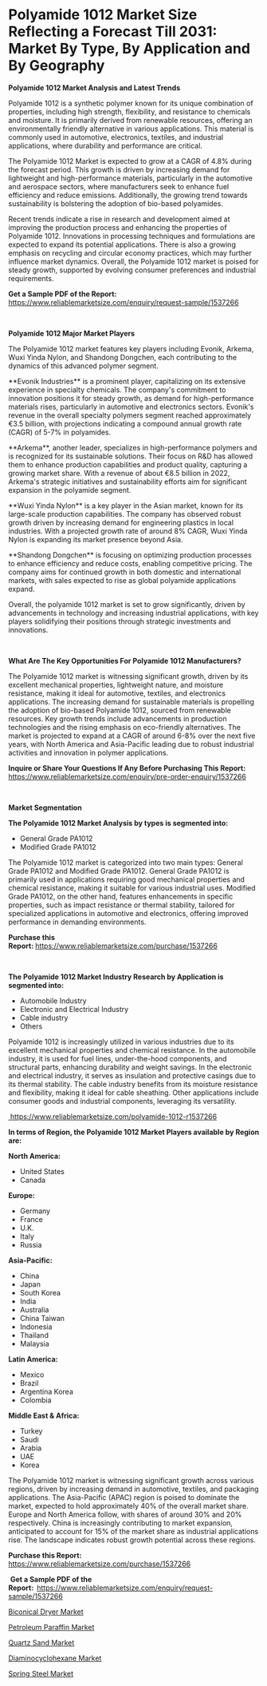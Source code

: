 <p><h1>Polyamide 1012 Market Size Reflecting a Forecast Till 2031: Market By Type, By Application and By Geography</h1></p><p><strong>Polyamide 1012 Market Analysis and Latest Trends</strong></p>
<p><p>Polyamide 1012 is a synthetic polymer known for its unique combination of properties, including high strength, flexibility, and resistance to chemicals and moisture. It is primarily derived from renewable resources, offering an environmentally friendly alternative in various applications. This material is commonly used in automotive, electronics, textiles, and industrial applications, where durability and performance are critical.</p><p>The Polyamide 1012 Market is expected to grow at a CAGR of 4.8% during the forecast period. This growth is driven by increasing demand for lightweight and high-performance materials, particularly in the automotive and aerospace sectors, where manufacturers seek to enhance fuel efficiency and reduce emissions. Additionally, the growing trend towards sustainability is bolstering the adoption of bio-based polyamides.</p><p>Recent trends indicate a rise in research and development aimed at improving the production process and enhancing the properties of Polyamide 1012. Innovations in processing techniques and formulations are expected to expand its potential applications. There is also a growing emphasis on recycling and circular economy practices, which may further influence market dynamics. Overall, the Polyamide 1012 market is poised for steady growth, supported by evolving consumer preferences and industrial requirements.</p></p>
<p><strong>Get a Sample PDF of the Report:&nbsp;</strong> <a href="https://www.reliablemarketsize.com/enquiry/request-sample/1537266?utm_campaign=1832&utm_medium=2&utm_source=Github&utm_content=ia&utm_term=10122024&utm_id=polyamide-1012">https://www.reliablemarketsize.com/enquiry/request-sample/1537266</a></p>
<p>&nbsp;</p>
<p><strong>Polyamide 1012 Major Market Players</strong></p>
<p><p>The Polyamide 1012 market features key players including Evonik, Arkema, Wuxi Yinda Nylon, and Shandong Dongchen, each contributing to the dynamics of this advanced polymer segment. </p><p>**Evonik Industries** is a prominent player, capitalizing on its extensive experience in specialty chemicals. The company's commitment to innovation positions it for steady growth, as demand for high-performance materials rises, particularly in automotive and electronics sectors. Evonik's revenue in the overall specialty polymers segment reached approximately €3.5 billion, with projections indicating a compound annual growth rate (CAGR) of 5-7% in polyamides.</p><p>**Arkema**, another leader, specializes in high-performance polymers and is recognized for its sustainable solutions. Their focus on R&D has allowed them to enhance production capabilities and product quality, capturing a growing market share. With a revenue of about €8.5 billion in 2022, Arkema's strategic initiatives and sustainability efforts aim for significant expansion in the polyamide segment.</p><p>**Wuxi Yinda Nylon** is a key player in the Asian market, known for its large-scale production capabilities. The company has observed robust growth driven by increasing demand for engineering plastics in local industries. With a projected growth rate of around 8% CAGR, Wuxi Yinda Nylon is expanding its market presence beyond Asia.</p><p>**Shandong Dongchen** is focusing on optimizing production processes to enhance efficiency and reduce costs, enabling competitive pricing. The company aims for continued growth in both domestic and international markets, with sales expected to rise as global polyamide applications expand.</p><p>Overall, the polyamide 1012 market is set to grow significantly, driven by advancements in technology and increasing industrial applications, with key players solidifying their positions through strategic investments and innovations.</p></p>
<p>&nbsp;</p>
<p><strong>What Are The Key Opportunities For Polyamide 1012 Manufacturers?</strong></p>
<p><p>The Polyamide 1012 market is witnessing significant growth, driven by its excellent mechanical properties, lightweight nature, and moisture resistance, making it ideal for automotive, textiles, and electronics applications. The increasing demand for sustainable materials is propelling the adoption of bio-based Polyamide 1012, sourced from renewable resources. Key growth trends include advancements in production technologies and the rising emphasis on eco-friendly alternatives. The market is projected to expand at a CAGR of around 6-8% over the next five years, with North America and Asia-Pacific leading due to robust industrial activities and innovation in polymer applications.</p></p>
<p><strong>Inquire or Share Your Questions If Any Before Purchasing This Report:</strong> <a href="https://www.reliablemarketsize.com/enquiry/pre-order-enquiry/1537266?utm_campaign=1832&utm_medium=2&utm_source=Github&utm_content=ia&utm_term=10122024&utm_id=polyamide-1012">https://www.reliablemarketsize.com/enquiry/pre-order-enquiry/1537266</a></p>
<p>&nbsp;</p>
<p><strong>Market Segmentation</strong></p>
<p><strong>The Polyamide 1012 Market Analysis by types is segmented into:</strong></p>
<p><ul><li>General Grade PA1012</li><li>Modified Grade PA1012</li></ul></p>
<p><p>The Polyamide 1012 market is categorized into two main types: General Grade PA1012 and Modified Grade PA1012. General Grade PA1012 is primarily used in applications requiring good mechanical properties and chemical resistance, making it suitable for various industrial uses. Modified Grade PA1012, on the other hand, features enhancements in specific properties, such as impact resistance or thermal stability, tailored for specialized applications in automotive and electronics, offering improved performance in demanding environments.</p></p>
<p><strong>Purchase this Report:&nbsp;</strong><a href="https://www.reliablemarketsize.com/purchase/1537266?utm_campaign=1832&utm_medium=2&utm_source=Github&utm_content=ia&utm_term=10122024&utm_id=polyamide-1012">https://www.reliablemarketsize.com/purchase/1537266</a></p>
<p>&nbsp;</p>
<p><strong>The Polyamide 1012 Market Industry Research by Application is segmented into:</strong></p>
<p><ul><li>Automobile Industry</li><li>Electronic and Electrical Industry</li><li>Cable industry</li><li>Others</li></ul></p>
<p><p>Polyamide 1012 is increasingly utilized in various industries due to its excellent mechanical properties and chemical resistance. In the automobile industry, it is used for fuel lines, under-the-hood components, and structural parts, enhancing durability and weight savings. In the electronic and electrical industry, it serves as insulation and protective casings due to its thermal stability. The cable industry benefits from its moisture resistance and flexibility, making it ideal for cable sheathing. Other applications include consumer goods and industrial components, leveraging its versatility.</p></p>
<p><a href="https://www.reliablemarketsize.com/polyamide-1012-r1537266?utm_campaign=1832&utm_medium=2&utm_source=Github&utm_content=ia&utm_term=10122024&utm_id=polyamide-1012">&nbsp;https://www.reliablemarketsize.com/polyamide-1012-r1537266</a></p>
<p><strong>In terms of Region, the Polyamide 1012 Market Players available by Region are:</strong></p>
<p>
    <p> <strong> North America: </strong>
        <ul>
            <li>United States</li>
            <li>Canada</li>
        </ul>
        </p> 
    <p> <strong> Europe: </strong>
        <ul>
            <li>Germany</li>
            <li>France</li>
            <li>U.K.</li>
            <li>Italy</li>
            <li>Russia</li>
        </ul>
        </p> 
    <p> <strong> Asia-Pacific: </strong>
        <ul>
            <li>China</li>
            <li>Japan</li>
            <li>South Korea</li>
            <li>India</li>
            <li>Australia</li>
            <li>China Taiwan</li>
            <li>Indonesia</li>
            <li>Thailand</li>
            <li>Malaysia</li>
        </ul>
        </p> 
    <p> <strong> Latin America: </strong>
        <ul>
            <li>Mexico</li>
            <li>Brazil</li>
            <li>Argentina Korea</li>
            <li>Colombia</li>
        </ul>
        </p> 
    <p> <strong> Middle East & Africa: </strong>
        <ul>
            <li>Turkey</li>
            <li>Saudi</li>
            <li>Arabia</li>
            <li>UAE</li>
            <li>Korea</li>
        </ul>
    </p>
    </p>
<p><p>The Polyamide 1012 market is witnessing significant growth across various regions, driven by increasing demand in automotive, textiles, and packaging applications. The Asia-Pacific (APAC) region is poised to dominate the market, expected to hold approximately 40% of the overall market share. Europe and North America follow, with shares of around 30% and 20% respectively. China is increasingly contributing to market expansion, anticipated to account for 15% of the market share as industrial applications rise. The landscape indicates robust growth potential across these regions.</p></p>
<p><strong>Purchase this Report: </strong><a href="https://www.reliablemarketsize.com/purchase/1537266?utm_campaign=1832&utm_medium=2&utm_source=Github&utm_content=ia&utm_term=10122024&utm_id=polyamide-1012">https://www.reliablemarketsize.com/purchase/1537266</a></p>
<p>&nbsp;<strong>Get a Sample PDF of the Report:&nbsp;&nbsp;</strong><a href="https://www.reliablemarketsize.com/enquiry/request-sample/1537266?utm_campaign=1832&utm_medium=2&utm_source=Github&utm_content=ia&utm_term=10122024&utm_id=polyamide-1012">https://www.reliablemarketsize.com/enquiry/request-sample/1537266</a></p>
<p><strong></strong></p>
<p><p><a href="https://www.linkedin.com/pulse/revenue-insights-growth-forecast-biconical-dryer-industry-e2l7c?utm_campaign=1832&utm_medium=2&utm_source=Github&utm_content=ia&utm_term=10122024&utm_id=polyamide-1012">Biconical Dryer Market</a></p><p><a href="https://www.linkedin.com/pulse/acomprehensive-analysis-petroleum-paraffin-market-covering-r7pxc?utm_campaign=1832&utm_medium=2&utm_source=Github&utm_content=ia&utm_term=10122024&utm_id=polyamide-1012">Petroleum Paraffin Market</a></p><p><a href="https://www.linkedin.com/pulse/quartz-sand-market-overview-significant-growth-potential-sn9xc?utm_campaign=1832&utm_medium=2&utm_source=Github&utm_content=ia&utm_term=10122024&utm_id=polyamide-1012">Quartz Sand Market</a></p><p><a href="https://www.linkedin.com/pulse/impressive-global-diaminocyclohexane-market-size-set-icclc?utm_campaign=1832&utm_medium=2&utm_source=Github&utm_content=ia&utm_term=10122024&utm_id=polyamide-1012">Diaminocyclohexane Market</a></p><p><a href="https://www.linkedin.com/pulse/how-57-growth-spring-steel-market-shaped-major-drivers-3fdwc?utm_campaign=1832&utm_medium=2&utm_source=Github&utm_content=ia&utm_term=10122024&utm_id=polyamide-1012">Spring Steel Market</a></p></p>
